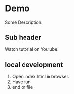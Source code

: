 # Demo

Some Description.

## Sub header

Watch tutorial on Youtube.
## local development
1. Open index.html in browser.
2. Have fun
3. end of file